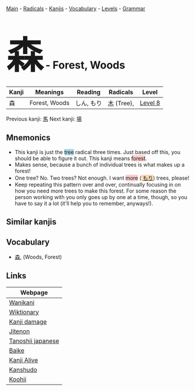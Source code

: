 <style> bigfont {font-size: 100px}</style>
[Main](../index.md) -
[Radicals](../radicals.md) -
[Kanjis](../kanjis.md) -
[Vocabulary](../vocabulary.md) -
[Levels](../levels.md) -
[Grammar](../grammar.md)
# <bigfont> 森</bigfont> - Forest, Woods 

| Kanji | Meanings | Reading | Radicals | Level |
| --- | --- | --- | --- | --- |
| 森 | Forest, Woods | しん, もり | [木](../radicals/木.md) (Tree),  | [Level 8](../levels/wk_level8.md) |

Previous kanji: [馬](馬.md) Next kanji: [場](場.md) 

## Mnemonics
 * This kanji is just the <span style="background-color:#ADD8E6"> tree</span> radical three times. Just based off this, you should be able to figure it out. This kanji means <span style="background-color:#ffcccb"> forest</span>.
* Makes sense, because a bunch of individual trees is what makes up a forest!
* One tree? No. Two trees? Not enough. I want <span style="background-color:#ffcccb"> more</span> (<span style="background-color:#fed8b1"> [もり](https://jisho.org/search/もり)</span>) trees, please!
* Keep repeating this pattern over and over, continually focusing in on how you need more trees to make this forest. For some reason the person working with you only goes up by one at a time, though, so you have to say it a lot (it'll help you to remember, anyways!).


## Similar kanjis
 


## Vocabulary
 * [森](../vocabulary/森.md), (Woods, Forest)



## Links 

| Webpage |
| --- |
| [Wanikani          ](https://www.wanikani.com/kanji/森) |
| [Wiktionary        ](https://en.wiktionary.org/wiki/森) |
| [Kanji damage      ](http://www.kanjidamage.com/kanji/search?utf8=✓&q=森) |
| [Jitenon           ](https://jitenon.com/kanji/森) |
| [Tanoshii japanese ](https://www.tanoshiijapanese.com/dictionary/kanji.cfm?k=森) |
| [Baike             ](https://baike.baidu.com/item/森) |
| [Kanji Alive       ](https://app.kanjialive.com/森) |
| [Kanshudo          ](https://www.kanshudo.com/searchmn?q=森) |
| [Koohii            ](https://kanji.koohii.com/study/kanji/森) |

